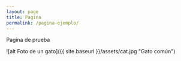 ```yaml
---
layout: page
title: Pagina
permalink: /pagina-ejemplo/
---
```

Pagina de prueba

![alt Foto de un gato]({{ site.baseurl }}/assets/cat.jpg "Gato común")